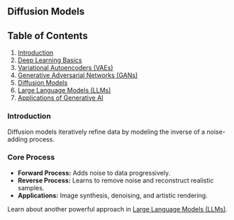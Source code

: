 
## Diffusion Models
## Table of Contents
1. [Introduction](docs/introduction.md)
2. [Deep Learning Basics](docs/deep-learning-basics.md)
3. [Variational Autoencoders (VAEs)](docs/vae.md)
4. [Generative Adversarial Networks (GANs)](docs/gan.md)
5. [Diffusion Models](docs/diffusion-models.md)
6. [Large Language Models (LLMs)](docs/llms.md)
7. [Applications of Generative AI](docs/applications.md)

### Introduction
Diffusion models iteratively refine data by modeling the inverse of a noise-adding process.

### Core Process
- **Forward Process:** Adds noise to data progressively.
- **Reverse Process:** Learns to remove noise and reconstruct realistic samples.
- **Applications:** Image synthesis, denoising, and artistic rendering.

Learn about another powerful approach in [Large Language Models (LLMs)](docs/llms.md).

